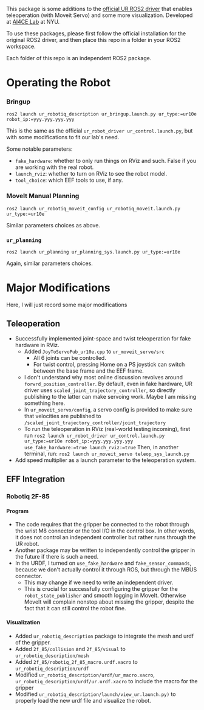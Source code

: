 This package is some additions to the [official UR ROS2 driver](https://github.com/UniversalRobots/Universal_Robots_ROS2_Driver/tree/humble) that enables teleoperation (with Moveit Servo) and some more visualization. Developed at [AI4CE Lab](https://ai4ce.github.io/) at NYU.

To use these packages, please first follow the official installation for the original ROS2 driver, and then place this repo in a folder in your ROS2 workspace.

Each folder of this repo is an independent ROS2 package.

# Operating the Robot
### Bringup
`ros2 launch ur_robotiq_description ur_bringup.launch.py ur_type:=ur10e robot_ip:=yyy.yyy.yyy.yyy`

This is the same as the official `ur_robot_driver ur_control.launch.py`, but with some modifications to fit our lab's need.

Some notable parameters:
- `fake_hardware`: whether to only run things on RViz and such. False if you are working with the real robot.
- `launch_rviz`: whether to turn on RViz to see the robot model.
- `tool_choice`: which EEF tools to use, if any.


### MoveIt Manual Planning
`ros2 launch ur_robotiq_moveit_config ur_robotiq_moveit.launch.py ur_type:=ur10e`

Similar parameters choices as above.


### `ur_planning`
`ros2 launch ur_planning ur_planning_sys.launch.py ur_type:=ur10e`


Again, similar parameters choices.


# Major Modifications
Here, I will just record some major modifications


## Teleoperation 
- Successfully implemented joint-space and twist teleoperation for fake hardware in RViz.
    - Added `JoyToServoPub_ur10e.cpp` to `ur_moveit_servo/src`
        - All 6 joints can be controlled. 
        - For twist control, pressing Home on a PS joystick can switch between the base frame and the EEF frame. 
    - I don't understand why most online discussion revolves around `forwrd_position_controller`. By default, even in fake hardware, UR driver uses `scaled_joint_trajectory_controller`, so directly publishing to the latter can make servoing work. Maybe I am missing something here.
    - In `ur_moveit_servo/config`, a servo config is provided to make sure that velocities are published to `/scaled_joint_trajectory_controller/joint_trajectory`
    - To run the teleoperation in RViz (real-world testing incoming), first run 
    ```ros2 launch ur_robot_driver ur_control.launch.py ur_type:=ur10e robot_ip:=yyy.yyy.yyy.yyy use_fake_hardware:=true launch_rviz:=true```
    Then, in another terminal, run: 
    ```ros2 launch ur_moveit_servo teleop_sys_launch.py```
- Add speed multiplier as a launch parameter to the teleoperation system.

## EFF Integration
### Robotiq 2F-85
#### Program
- The code requires that the gripper be connected to the robot through the wrist M8 connector or the tool I/O in the control box. In other words, it does not control an independent controller but rather runs through the UR robot. 
- Another package may be written to independently control the gripper in the future if there is such a need.
- In the URDF, I turned on `use_fake_hardware` and `fake_sensor_commands`, because we don't actually control it through ROS, but through the MBUS connector. 
    - This may change if we need to write an independent driver. 
    - This is crucial for successfully configuring the gripper for the `robot_state_publisher` and smooth logging in MoveIt. Otherwise MoveIt will complain nonstop about missing the gripper, despite the fact that it can still control the robot fine.
#### Visualization
- Added `ur_robotiq_description` package to integrate the mesh and urdf of the gripper.
- Added `2f_85/collision` and `2f_85/visual` to `ur_robotiq_description/mesh`
- Added `2f_85/robotiq_2f_85_macro.urdf.xacro` to `ur_robotiq_description/urdf`
- Modified `ur_robotiq_description/urdf/ur_macro.xacro`, `ur_robotiq_description/urdf/ur.urdf.xacro` to include the macro for the gripper
- Modified `ur_robotiq_description/launch/view_ur.launch.py)` to properly load the new urdf file and visualize the robot.

